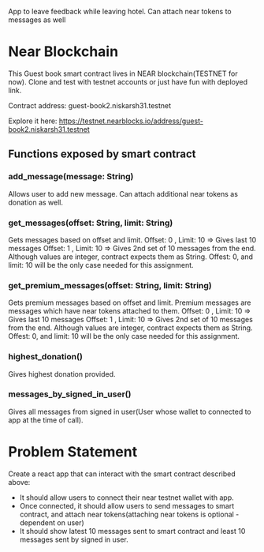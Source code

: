 App to leave feedback while leaving hotel. Can attach near tokens to messages as well

# Near Blockchain
This Guest book smart contract lives in NEAR blockchain(TESTNET for now). Clone and test with testnet accounts or just have fun with deployed link.

Contract address: guest-book2.niskarsh31.testnet

Explore it here: https://testnet.nearblocks.io/address/guest-book2.niskarsh31.testnet

## Functions exposed by smart contract

### add_message(message: String)
Allows user to add new message. Can attach additional near tokens as donation as well.

### get_messages(offset: String, limit: String)
Gets messages based on offset and limit.
Offset: 0 , Limit: 10 => Gives last 10 messages
Offset: 1 , Limit: 10 => Gives 2nd set of 10 messages from the end.
Although values are integer, contract expects them as String. Offest: 0, and limit: 10 will be the only case needed for this assignment.

### get_premium_messages(offset: String, limit: String)
Gets premium messages based on offset and limit.
Premium messages are messages which have near tokens attached to them.
Offset: 0 , Limit: 10 => Gives last 10 messages
Offset: 1 , Limit: 10 => Gives 2nd set of 10 messages from the end.
Although values are integer, contract expects them as String. Offest: 0, and limit: 10 will be the only case needed for this assignment.

### highest_donation()
Gives highest donation provided.

### messages_by_signed_in_user()
Gives all messages from signed in user(User whose wallet to connected to app at the time of call).

# Problem Statement
Create a react app that can interact with the smart contract described above:
- It should allow users to connect their near testnet wallet with app.
- Once connected, it should allow users to send messages to smart contract, and attach near tokens(attaching near tokens is optional - dependent on user)
- It should show latest 10 messages sent to smart contract and least 10 messages sent by signed in user.